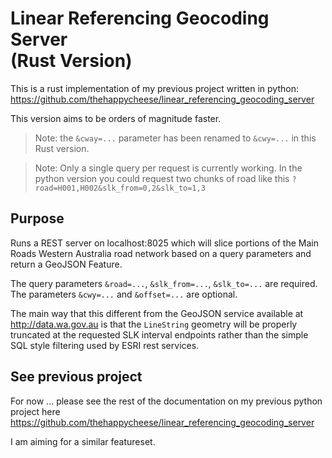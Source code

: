 # Linear Referencing Geocoding Server<br> (Rust Version)

This is a rust implementation of my previous project written in python: https://github.com/thehappycheese/linear_referencing_geocoding_server

This version aims to be orders of magnitude faster.

> Note:
> the `&cway=...` parameter has been renamed to `&cwy=...` in this Rust version.

> Note:
> Only a single query per request is currently working.
> In the python version you could request two chunks of road like this `?road=H001,H002&slk_from=0,2&slk_to=1,3`


## Purpose
Runs a REST server on localhost:8025 which will slice
portions of the Main Roads Western Australia road network
based on a query parameters and return a GeoJSON Feature.

The query parameters `&road=...`, `&slk_from=...`, `&slk_to=...`  are required.
The parameters `&cwy=...` and `&offset=...` are optional.

The main way that this different from the GeoJSON service available at http://data.wa.gov.au 
is that the `LineString` geometry will be properly truncated at the requested SLK interval
 endpoints rather than the simple SQL style filtering used by ESRI rest services.

## See previous project
For now ... please see the rest of the documentation on my previous python project here https://github.com/thehappycheese/linear_referencing_geocoding_server

I am aiming for a similar featureset.